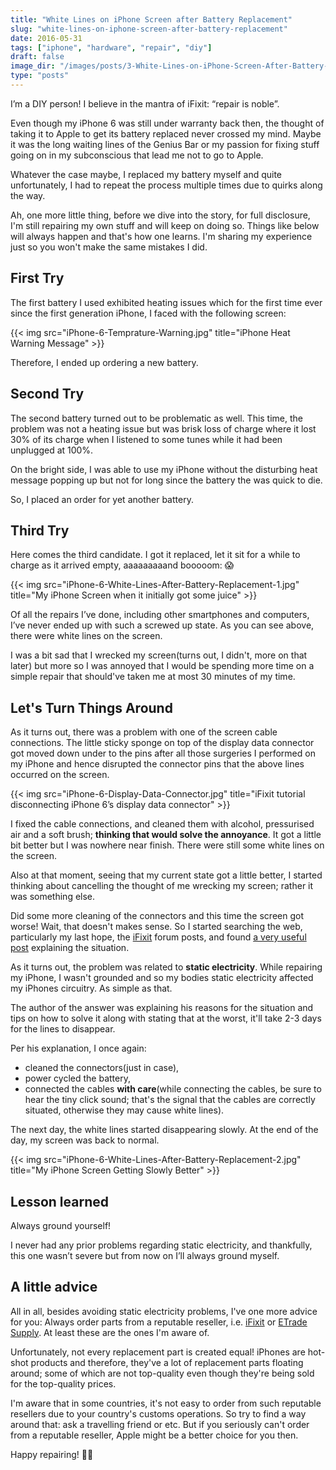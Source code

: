 ```yaml
---
title: "White Lines on iPhone Screen after Battery Replacement"
slug: "white-lines-on-iphone-screen-after-battery-replacement"
date: 2016-05-31
tags: ["iphone", "hardware", "repair", "diy"]
draft: false
image_dir: "/images/posts/3-White-Lines-on-iPhone-Screen-After-Battery-Replacement/"
type: "posts"
---
```


I’m a DIY person! I believe in the mantra of iFixit: “repair is noble”.

Even though my iPhone 6 was still under warranty back then, the thought of taking it to Apple to get its battery replaced never crossed my mind. Maybe it was the long waiting lines of the Genius Bar or my passion for fixing stuff going on in my subconscious that lead me not to go to Apple.

Whatever the case maybe, I replaced my battery myself and quite unfortunately, I had to repeat the process multiple times due to quirks along the way.

Ah, one more little thing, before we dive into the story, for full disclosure, I'm still repairing my own stuff and will keep on doing so. Things like below will always happen and that's how one learns. I'm sharing my experience just so you won't make the same mistakes I did.

## First Try

The first battery I used exhibited heating issues which for the first time ever since the first generation iPhone, I faced with the following screen:

{{< img src="iPhone-6-Temprature-Warning.jpg" title="iPhone Heat Warning Message" >}}

Therefore, I ended up ordering a new battery.

## Second Try

The second battery turned out to be problematic as well. This time, the problem was not a heating issue but was brisk loss of charge where it lost 30% of its charge when I listened to some tunes while it had been unplugged at 100%.

On the bright side, I was able to use my iPhone without the disturbing heat message popping up but not for long since the battery the was quick to die.

So, I placed an order for yet another battery.

## Third Try

Here comes the third candidate. I got it replaced, let it sit for a while to charge as it arrived empty, aaaaaaaaand booooom: 😱

{{< img src="iPhone-6-White-Lines-After-Battery-Replacement-1.jpg" title="My iPhone Screen when it initially got some juice" >}}

Of all the repairs I’ve done, including other smartphones and computers, I’ve never ended up with such a screwed up state. As you can see above, there were white lines on the screen.

I was a bit sad that I wrecked my screen(turns out, I didn't, more on that later) but more so I was annoyed that I would be spending more time on a simple repair that should've taken me at most 30 minutes of my time.

## Let's Turn Things Around

As it turns out, there was a problem with one of the screen cable connections. The little sticky sponge on top of the display data connector got moved down under to the pins after all those surgeries I performed on my iPhone and hence disrupted the connector pins that the above lines occurred on the screen.

{{< img src="iPhone-6-Display-Data-Connector.jpg" title="iFixit tutorial disconnecting iPhone 6’s display data connector" >}}

I fixed the cable connections, and cleaned them with alcohol, pressurised air and a soft brush; **thinking that would solve the annoyance**. It got a little bit better but I was nowhere near finish. There were still some white lines on the screen.

Also at that moment, seeing that my current state got a little better, I started thinking about cancelling the thought of me wrecking my screen; rather it was something else.

Did some more cleaning of the connectors and this time the screen got worse! Wait, that doesn't makes sense. So I started searching the web, particularly my last hope, the [iFixit](http://www.ifixit.com) forum posts, and found [a very useful post](https://www.ifixit.com/Answers/View/165307/White+Vertical+Lines+on+LCD) explaining the situation.

As it turns out, the problem was related to **static electricity**. While repairing my iPhone, I wasn't grounded and so my bodies static electricity affected my iPhones circuitry. As simple as that.

The author of the answer was explaining his reasons for the situation and tips on how to solve it along with stating that at the worst, it'll take 2-3 days for the lines to disappear.

Per his explanation, I once again:

- cleaned the connectors(just in case),
- power cycled the battery,
- connected the cables **with care**(while connecting the cables, be sure to hear the tiny click sound; that's the signal that the cables are correctly situated, otherwise they may cause white lines).

The next day, the white lines started disappearing slowly. At the end of the day, my screen was back to normal.

{{< img src="iPhone-6-White-Lines-After-Battery-Replacement-2.jpg" title="My iPhone Screen Getting Slowly Better" >}}

## Lesson learned

Always ground yourself!

I never had any prior problems regarding static electricity, and thankfully, this one wasn’t severe but from now on I’ll always ground myself.

## A little advice

All in all, besides avoiding static electricity problems, I've one more advice for you: Always order parts from a reputable reseller, i.e. [iFixit](https://www.ifixit.com) or [ETrade Supply](https://media.makeameme.org/created/is-that-so-cmcvq3.jpg). At least these are the ones I'm aware of.

Unfortunately, not every replacement part is created equal! iPhones are hot-shot products and therefore, they've a lot of replacement parts floating around; some of which are not top-quality even though they're being sold for the top-quality prices.

I'm aware that in some countries, it's not easy to order from such reputable resellers due to your country's customs operations. So try to find a way around that: ask a travelling friend or etc. But if you seriously can't order from a reputable reseller, Apple might be a better choice for you then.

Happy repairing! 👍🏻